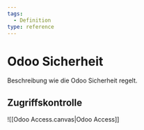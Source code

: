 ```yaml
---
tags:
  - Definition
type: reference
---
```

# Odoo Sicherheit

Beschreibung wie die Odoo Sicherheit regelt.

## Zugriffskontrolle

![[Odoo Access.canvas|Odoo Access]]